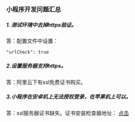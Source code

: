 ### 小程序开发问题汇总
##### 1. 测试环境中去掉https验证。
答：配置文件中设置：
    
    "urlCheck": true
##### 2.设置服务器支持https。
答：阿里云下有ssl免费证书购买。

##### 3.小程序在安卓机上无法授权登录，在苹果机上可以。
答：ssl服务器证书缺失。证书安装检查器地址：
[点击](https://www.myssl.cn/tools/check-server-cert.html)
